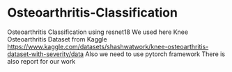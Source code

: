 # Osteoarthritis-Classification
Osteoarthritis Classification using resnet18
We used here Knee Osteoarthritis Dataset from Kaggle https://www.kaggle.com/datasets/shashwatwork/knee-osteoarthritis-dataset-with-severity/data
Also we need to use pytorch framework 
There is also report for our work
